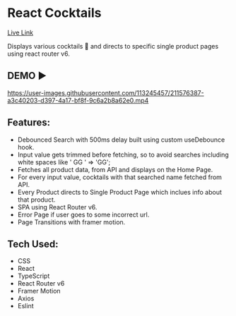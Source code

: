 # React Cocktails

[Live Link](https://react-cocktails-beta.netlify.app/)

Displays various cocktails 🍺 and directs to specific single product pages using react router v6.

## DEMO ▶

https://user-images.githubusercontent.com/113245457/211576387-a3c40203-d397-4a17-bf8f-9c6a2b8a62e0.mp4

## Features:

- Debounced Search with 500ms delay built using custom useDebounce hook.
- Input value gets trimmed before fetching, so to avoid searches including white spaces like ' GG ' => 'GG';
- Fetches all product data, from API and displays on the Home Page.
- For every input value, cocktails with that searched name fetched from API.
- Every Product directs to Single Product Page which inclues info about that product.
- SPA using React Router v6.
- Error Page if user goes to some incorrect url.
- Page Transitions with framer motion.

## Tech Used:

- CSS
- React
- TypeScript
- React Router v6
- Framer Motion
- Axios
- Eslint
